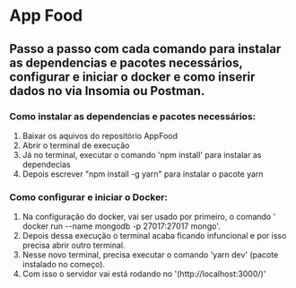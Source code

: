 # App Food

## Passo a passo com cada comando para instalar as dependencias e pacotes necessários, configurar e iniciar o docker e como inserir dados no via Insomia ou Postman.

### Como instalar as dependencias e pacotes necessários:

1. Baixar os aquivos do repositório AppFood
2. Abrir o terminal de execução
3. Já no terminal, executar o comando 'npm install' para instalar as dependecias
4. Depois escrever "npm install -g yarn" para instalar o pacote yarn

### Como configurar e iniciar o Docker:

1. Na configuração do docker, vai ser usado por primeiro, o comando ' docker run --name mongodb -p 27017:27017 mongo'.
2. Depois dessa execução o terminal acaba ficando infuncional e por isso precisa abrir outro terminal.
3. Nesse novo terminal, precisa executar o comando 'yarn dev' (pacote instalado no começo).
4. Com isso o servidor vai está rodando no '(http://localhost:3000/)'


###

